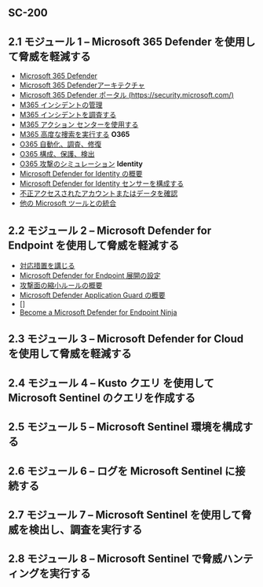 ## SC-200




## 2.1 モジュール 1 – Microsoft 365 Defender を使用して脅威を軽減する
- [Microsoft 365 Defender](https://docs.microsoft.com/ja-jp/microsoft-365/security/defender/microsoft-365-defender?view=o365-worldwide)
- [Microsoft 365 Defenderアーキテクチャ](https://docs.microsoft.com/ja-jp/microsoft-365/security/defender/eval-overview?view=o365-worldwide#microsoft-365-defender-architecture)
- [Microsoft 365 Defender ポータル (https://security.microsoft.com/) ](https://security.microsoft.com/)
- [M365 インシデントの管理](https://docs.microsoft.com/ja-jp/learn/modules/mitigate-incidents-microsoft-365-defender/3-manage-incidents)
- [M365 インシデントを調査する](https://docs.microsoft.com/ja-jp/learn/modules/mitigate-incidents-microsoft-365-defender/4-investigate-incidents)
- [M365 アクション センターを使用する](https://docs.microsoft.com/ja-jp/learn/modules/mitigate-incidents-microsoft-365-defender/5-use-action-center)
- [M365 高度な捜索を実行する](https://docs.microsoft.com/ja-jp/learn/modules/mitigate-incidents-microsoft-365-defender/6-conduct-advanced-hunting)
  **O365**
- [O365 自動化、調査、修復](https://docs.microsoft.com/ja-jp/learn/modules/m365-threat-remediate/automate-investigate-remediate)
- [O365 構成、保護、検出](https://docs.microsoft.com/ja-jp/learn/modules/m365-threat-remediate/configure-protect-detect)
- [O365 攻撃のシミュレーション](https://docs.microsoft.com/ja-jp/learn/modules/m365-threat-remediate/simulate-attacks)
  **Identity**
- [Microsoft Defender for Identity の概要](https://docs.microsoft.com/ja-jp/learn/modules/m365-threat-safeguard/introduction)
- [Microsoft Defender for Identity センサーを構成する](https://docs.microsoft.com/ja-jp/learn/modules/m365-threat-safeguard/configure-sensors)
- [不正アクセスされたアカウントまたはデータを確認](https://docs.microsoft.com/ja-jp/learn/modules/m365-threat-safeguard/review-compromised-accounts)
- [他の Microsoft ツールとの統合](https://docs.microsoft.com/ja-jp/learn/modules/m365-threat-safeguard/integrate-microsoft-tools)

## 2.2 モジュール 2 – Microsoft Defender for Endpoint を使用して脅威を軽減する
- [対応措置を講じる](https://docs.microsoft.com/ja-jp/learn/modules/m365-detect-respond-security-issues-defender-endpoint/take-response-actions)
- [Microsoft Defender for Endpoint 展開の設定](https://docs.microsoft.com/ja-JP/microsoft-365/security/defender-endpoint/production-deployment?view=o365-worldwide)
- [攻撃面の縮小ルールの概要](https://docs.microsoft.com/ja-jp/microsoft-365/security/defender-endpoint/attack-surface-reduction?view=o365-worldwide)
- [Microsoft Defender Application Guard の概要](https://docs.microsoft.com/ja-jp/windows/security/threat-protection/microsoft-defender-application-guard/md-app-guard-overview)
- []
- [Become a Microsoft Defender for Endpoint Ninja](https://techcommunity.microsoft.com/t5/microsoft-defender-for-endpoint/become-a-microsoft-defender-for-endpoint-ninja/ba-p/1515647)


## 2.3 モジュール 3 – Microsoft Defender for Cloud を使用して脅威を軽減する

## 2.4 モジュール 4 – Kusto クエリ を使用して Microsoft Sentinel のクエリを作成する

## 2.5 モジュール 5 – Microsoft Sentinel 環境を構成する

## 2.6 モジュール 6 – ログを Microsoft Sentinel に接続する

## 2.7 モジュール 7 – Microsoft Sentinel を使用して脅威を検出し、調査を実行する

## 2.8 モジュール 8 – Microsoft Sentinel で脅威ハンティングを実行する 